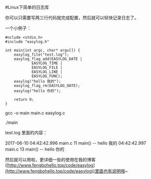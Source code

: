 #Linux下简单的日志库

你可以只需要写两三行代码就完成配置，然后就可以轻快记录日志了。

一个小例子：

    #nclude <stdio.h>
    #include "easylog.h"
    
    int main(int argc, char* argv[]) {
        easylog_file("test.log");
        easylog_flag_add(EASYLOG_DATE | 
                EASYLOG_TIME |
                EASYLOG_FILE |
                EASYLOG_LINE |
                EASYLOG_FUNC);
        easylog("hello 我的");
        easylog_flag_rm(EASYLOG_DATE);
        easylog("hello 你的");
    
        return 0;
    }


gcc -o main main.c easylog.c

./main

test.log 里面的内容：

2017-06-10 04:42:42.996 main.c 11 main() -- hello 我的
04:42:42.997 main.c 13 main() -- hello 你的

然后就可以用啦，更详细一些的使用在我的博客([http://www.fengbohello.top/code/easylog](http://www.fengbohello.top/code/easylog))里面也有说明哦~



